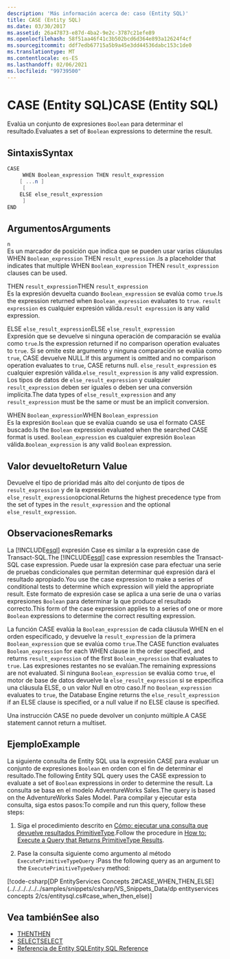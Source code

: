 ```yaml
---
description: 'Más información acerca de: caso (Entity SQL)'
title: CASE (Entity SQL)
ms.date: 03/30/2017
ms.assetid: 26a47873-e87d-4ba2-9e2c-3787c21efe89
ms.openlocfilehash: 58f51aa46f41c3b502bcd6d364e893a12624f4cf
ms.sourcegitcommit: ddf7edb67715a5b9a45e3dd44536dabc153c1de0
ms.translationtype: MT
ms.contentlocale: es-ES
ms.lasthandoff: 02/06/2021
ms.locfileid: "99739500"
---
```

# <a name="case-entity-sql"></a><span data-ttu-id="11b84-103">CASE (Entity SQL)</span><span class="sxs-lookup"><span data-stu-id="11b84-103">CASE (Entity SQL)</span></span>

<span data-ttu-id="11b84-104">Evalúa un conjunto de expresiones `Boolean` para determinar el resultado.</span><span class="sxs-lookup"><span data-stu-id="11b84-104">Evaluates a set of `Boolean` expressions to determine the result.</span></span>  
  
## <a name="syntax"></a><span data-ttu-id="11b84-105">Sintaxis</span><span class="sxs-lookup"><span data-stu-id="11b84-105">Syntax</span></span>  
  
```csharp  
CASE  
     WHEN Boolean_expression THEN result_expression
    [ ...n ]
     [
    ELSE else_result_expression
     ]
END  
```  
  
## <a name="arguments"></a><span data-ttu-id="11b84-106">Argumentos</span><span class="sxs-lookup"><span data-stu-id="11b84-106">Arguments</span></span>  

 `n`  
 <span data-ttu-id="11b84-107">Es un marcador de posición que indica que se pueden usar varias cláusulas WHEN `Boolean_expression` THEN `result_expression` .</span><span class="sxs-lookup"><span data-stu-id="11b84-107">Is a placeholder that indicates that multiple WHEN `Boolean_expression` THEN `result_expression` clauses can be used.</span></span>  
  
 <span data-ttu-id="11b84-108">THEN `result_expression`</span><span class="sxs-lookup"><span data-stu-id="11b84-108">THEN `result_expression`</span></span>  
 <span data-ttu-id="11b84-109">Es la expresión devuelta cuando `Boolean_expression` se evalúa como `true`.</span><span class="sxs-lookup"><span data-stu-id="11b84-109">Is the expression returned when `Boolean_expression` evaluates to `true`.</span></span> <span data-ttu-id="11b84-110">`result expression` es cualquier expresión válida.</span><span class="sxs-lookup"><span data-stu-id="11b84-110">`result expression` is any valid expression.</span></span>  
  
 <span data-ttu-id="11b84-111">ELSE `else_result_expression`</span><span class="sxs-lookup"><span data-stu-id="11b84-111">ELSE `else_result_expression`</span></span>  
 <span data-ttu-id="11b84-112">Expresión que se devuelve si ninguna operación de comparación se evalúa como `true`.</span><span class="sxs-lookup"><span data-stu-id="11b84-112">Is the expression returned if no comparison operation evaluates to `true`.</span></span> <span data-ttu-id="11b84-113">Si se omite este argumento y ninguna comparación se evalúa como `true`, CASE devuelve NULL.</span><span class="sxs-lookup"><span data-stu-id="11b84-113">If this argument is omitted and no comparison operation evaluates to `true`, CASE returns null.</span></span> <span data-ttu-id="11b84-114">`else_result_expression` es cualquier expresión válida.</span><span class="sxs-lookup"><span data-stu-id="11b84-114">`else_result_expression` is any valid expression.</span></span> <span data-ttu-id="11b84-115">Los tipos de datos de `else_result_expression` y cualquier `result_expression` deben ser iguales o deben ser una conversión implícita.</span><span class="sxs-lookup"><span data-stu-id="11b84-115">The data types of `else_result_expression` and any `result_expression` must be the same or must be an implicit conversion.</span></span>  
  
 <span data-ttu-id="11b84-116">WHEN `Boolean_expression`</span><span class="sxs-lookup"><span data-stu-id="11b84-116">WHEN `Boolean_expression`</span></span>  
 <span data-ttu-id="11b84-117">Es la expresión `Boolean` que se evalúa cuando se usa el formato CASE buscado.</span><span class="sxs-lookup"><span data-stu-id="11b84-117">Is the `Boolean` expression evaluated when the searched CASE format is used.</span></span> <span data-ttu-id="11b84-118">`Boolean_expression` es cualquier expresión `Boolean` válida.</span><span class="sxs-lookup"><span data-stu-id="11b84-118">`Boolean_expression` is any valid `Boolean` expression.</span></span>  
  
## <a name="return-value"></a><span data-ttu-id="11b84-119">Valor devuelto</span><span class="sxs-lookup"><span data-stu-id="11b84-119">Return Value</span></span>  

 <span data-ttu-id="11b84-120">Devuelve el tipo de prioridad más alto del conjunto de tipos de `result_expression` y de la expresión `else_result_expression`opcional.</span><span class="sxs-lookup"><span data-stu-id="11b84-120">Returns the highest precedence type from the set of types in the `result_expression` and the optional `else_result_expression`.</span></span>  
  
## <a name="remarks"></a><span data-ttu-id="11b84-121">Observaciones</span><span class="sxs-lookup"><span data-stu-id="11b84-121">Remarks</span></span>  

 <span data-ttu-id="11b84-122">La [!INCLUDE[esql](../../../../../../includes/esql-md.md)] expresión Case es similar a la expresión case de Transact-SQL.</span><span class="sxs-lookup"><span data-stu-id="11b84-122">The [!INCLUDE[esql](../../../../../../includes/esql-md.md)] case expression resembles the Transact-SQL case expression.</span></span> <span data-ttu-id="11b84-123">Puede usar la expresión case para efectuar una serie de pruebas condicionales que permitan determinar qué expresión dará el resultado apropiado.</span><span class="sxs-lookup"><span data-stu-id="11b84-123">You use the case expression to make a series of conditional tests to determine which expression will yield the appropriate result.</span></span> <span data-ttu-id="11b84-124">Este formato de expresión case se aplica a una serie de una o varias expresiones `Boolean` para determinar la que produce el resultado correcto.</span><span class="sxs-lookup"><span data-stu-id="11b84-124">This form of the case expression applies to a series of one or more `Boolean` expressions to determine the correct resulting expression.</span></span>  
  
 <span data-ttu-id="11b84-125">La función CASE evalúa la `Boolean_expression` de cada cláusula WHEN en el orden especificado, y devuelve la `result_expression` de la primera `Boolean_expression` que se evalúa como `true`.</span><span class="sxs-lookup"><span data-stu-id="11b84-125">The CASE function evaluates `Boolean_expression` for each WHEN clause in the order specified, and returns `result_expression` of the first `Boolean_expression` that evaluates to `true`.</span></span> <span data-ttu-id="11b84-126">Las expresiones restantes no se evalúan.</span><span class="sxs-lookup"><span data-stu-id="11b84-126">The remaining expressions are not evaluated.</span></span> <span data-ttu-id="11b84-127">Si ninguna `Boolean_expression` se evalúa como `true`, el motor de base de datos devuelve la `else_result_expression` si se especifica una cláusula ELSE, o un valor Null en otro caso.</span><span class="sxs-lookup"><span data-stu-id="11b84-127">If no `Boolean_expression` evaluates to `true`, the Database Engine returns the `else_result_expression` if an ELSE clause is specified, or a null value if no ELSE clause is specified.</span></span>  
  
 <span data-ttu-id="11b84-128">Una instrucción CASE no puede devolver un conjunto múltiple.</span><span class="sxs-lookup"><span data-stu-id="11b84-128">A CASE statement cannot return a multiset.</span></span>  
  
## <a name="example"></a><span data-ttu-id="11b84-129">Ejemplo</span><span class="sxs-lookup"><span data-stu-id="11b84-129">Example</span></span>  

 <span data-ttu-id="11b84-130">La siguiente consulta de Entity SQL usa la expresión CASE para evaluar un conjunto de expresiones `Boolean` en orden con el fin de determinar el resultado.</span><span class="sxs-lookup"><span data-stu-id="11b84-130">The following Entity SQL query uses the CASE expression to evaluate a set of `Boolean` expressions in order to determine the result.</span></span> <span data-ttu-id="11b84-131">La consulta se basa en el modelo AdventureWorks Sales.</span><span class="sxs-lookup"><span data-stu-id="11b84-131">The query is based on the AdventureWorks Sales Model.</span></span> <span data-ttu-id="11b84-132">Para compilar y ejecutar esta consulta, siga estos pasos:</span><span class="sxs-lookup"><span data-stu-id="11b84-132">To compile and run this query, follow these steps:</span></span>  
  
1. <span data-ttu-id="11b84-133">Siga el procedimiento descrito en [Cómo: ejecutar una consulta que devuelve resultados PrimitiveType](../how-to-execute-a-query-that-returns-primitivetype-results.md).</span><span class="sxs-lookup"><span data-stu-id="11b84-133">Follow the procedure in [How to: Execute a Query that Returns PrimitiveType Results](../how-to-execute-a-query-that-returns-primitivetype-results.md).</span></span>  
  
2. <span data-ttu-id="11b84-134">Pase la consulta siguiente como argumento al método `ExecutePrimitiveTypeQuery` :</span><span class="sxs-lookup"><span data-stu-id="11b84-134">Pass the following query as an argument to the `ExecutePrimitiveTypeQuery` method:</span></span>  
  
 [!code-csharp[DP EntityServices Concepts 2#CASE_WHEN_THEN_ELSE](../../../../../../samples/snippets/csharp/VS_Snippets_Data/dp entityservices concepts 2/cs/entitysql.cs#case_when_then_else)]  
  
## <a name="see-also"></a><span data-ttu-id="11b84-135">Vea también</span><span class="sxs-lookup"><span data-stu-id="11b84-135">See also</span></span>

- [<span data-ttu-id="11b84-136">THEN</span><span class="sxs-lookup"><span data-stu-id="11b84-136">THEN</span></span>](then-entity-sql.md)
- [<span data-ttu-id="11b84-137">SELECT</span><span class="sxs-lookup"><span data-stu-id="11b84-137">SELECT</span></span>](select-entity-sql.md)
- [<span data-ttu-id="11b84-138">Referencia de Entity SQL</span><span class="sxs-lookup"><span data-stu-id="11b84-138">Entity SQL Reference</span></span>](entity-sql-reference.md)
